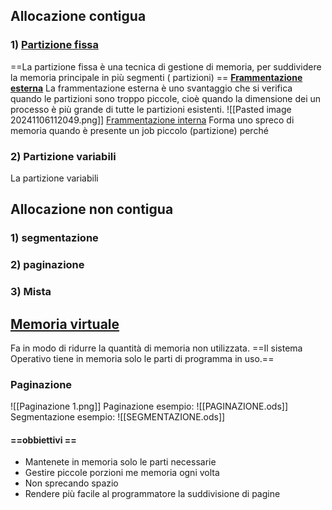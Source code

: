 
## Allocazione contigua
### 1) [Partizione fissa](https://www.wikibit.it/c/cosa-significa-compilazione-2433/#:~:text=La%20compilazione%20%C3%A8%20quella%20fase,oppure%20toccandolo%20con%20il%20dito.)
==La partizione fissa è una tecnica di gestione di memoria, per suddividere la memoria principale in più segmenti ( partizioni) ==
**[Frammentazione esterna](https://www.phoenixnap.it/glossario/frammentazione-esterna#:~:text=La%20frammentazione%20esterna%20%C3%A8%20un,ìtra%20porzioni%20di%20memoria%20allocata.)**
	La frammentazione esterna è uno svantaggio che si verifica quando le partizioni sono troppo piccole, cioè quando la dimensione dei un processo è più grande  di tutte le partizioni esistenti. 
	 ![[Pasted image 20241106112049.png]]
[Frammentazione interna](https://vitolavecchia.altervista.org/differenza-tra-frammentazione-interna-ed-esterna-in-informatica/)
	Forma uno spreco di memoria quando è presente un job piccolo (partizione) perché
### 2) Partizione variabili 
La partizione variabili
## Allocazione non contigua
### 1) segmentazione
### 2) paginazione
### 3) Mista 


## [Memoria virtuale](https://it.wikipedia.org/wiki/Memoria_virtuale) 
Fa in modo di ridurre la quantità di memoria non utilizzata. ==Il sistema Operativo tiene in memoria solo le parti di programma in uso.== 
### Paginazione 
![[Paginazione 1.png]]
Paginazione esempio: ![[PAGINAZIONE.ods]]
Segmentazione esempio: ![[SEGMENTAZIONE.ods]]

#### ==obbiettivi ==
- Mantenete in memoria solo le parti necessarie
- Gestire piccole porzioni me memoria ogni volta
- Non sprecando spazio
- Rendere più facile al programmatore la suddivisione di pagine
